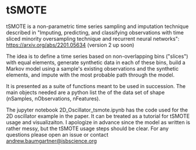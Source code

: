 # tSMOTE

tSMOTE is a non-parametric time series sampling and imputation technique described in "Imputing, predicting, and classifying observations with time sliced minority oversampling technique and recurrent neural networks": https://arxiv.org/abs/2201.05634 (version 2 up soon)

The idea is to define a time series based on non-overlapping bins ("slices") with equal elements, generate synthetic data in each of these bins, build a 
Markov model using a sample's existing observations and the synthetic elements, and impute with the most probable path through the model.

It is presented as a suite of functions meant to be used in succession. The main objects needed are a python list the of the data set of shape (nSamples, nObservations, nFeatures). 

The jupyter notebook 2D_Oscillator_tsmote.ipynb has the code used for the 2D oscillator example in the paper. It can be treated as a tutorial for tSMOTE usage and visualizaiton. I apologize in advance since the model as written is rather messy, but the tSMOTE usage steps should be clear. For any questions please open an issue or contact andrew.baumgartner@isbscience.org



